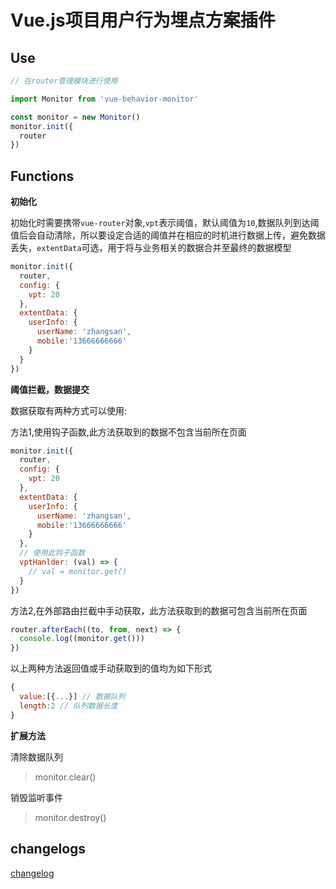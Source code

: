 # Vue.js项目用户行为埋点方案插件

## Use

```js
// 在router管理模块进行使用

import Monitor from 'vue-behavior-monitor'

const monitor = new Monitor()
monitor.init({
  router
})
```

## Functions

**初始化**

初始化时需要携带`vue-router`对象,`vpt`表示阈值，默认阈值为`10`,数据队列到达阈值后会自动清除，所以要设定合适的阈值并在相应的时机进行数据上传，避免数据丢失，`extentData`可选，用于将与业务相关的数据合并至最终的数据模型

```js
monitor.init({
  router,
  config: {
    vpt: 20
  },
  extentData: {
    userInfo: {
      userName: 'zhangsan',
      mobile:'13666666666'
    }
  }
})
```

**阈值拦截，数据提交**

数据获取有两种方式可以使用:

方法1,使用钩子函数,此方法获取到的数据不包含当前所在页面

```js
monitor.init({
  router,
  config: {
    vpt: 20
  },
  extentData: {
    userInfo: {
      userName: 'zhangsan',
      mobile:'13666666666'
    }
  },
  // 使用此钩子函数
  vptHanlder: (val) => {
    // val = monitor.get()
  }
})
```

方法2,在外部路由拦截中手动获取，此方法获取到的数据可包含当前所在页面

```js
router.afterEach((to, from, next) => {
  console.log((monitor.get()))
})
```

以上两种方法返回值或手动获取到的值均为如下形式

```js
{
  value:[{...}] // 数据队列
  length:2 // 队列数据长度
}
```

**扩展方法**

清除数据队列

> monitor.clear()

销毁监听事件

> monitor.destroy()


## changelogs
[changelog]()

